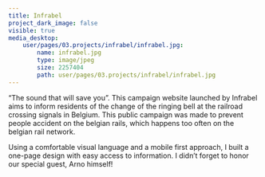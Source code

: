 ```yaml
---
title: Infrabel
project_dark_image: false
visible: true
media_desktop:
    user/pages/03.projects/infrabel/infrabel.jpg:
        name: infrabel.jpg
        type: image/jpeg
        size: 2257404
        path: user/pages/03.projects/infrabel/infrabel.jpg
---
```


“The sound that will save you”. This campaign website launched by Infrabel aims to inform residents of the change of the ringing bell at the railroad crossing signals in Belgium.
This public campaign was made to prevent people accident on the belgian rails, which happens too often on the belgian rail network.

Using a comfortable visual language and a mobile first approach, I built a one-page design with easy access to information. I didn’t forget to honor our special guest, Arno himself!
